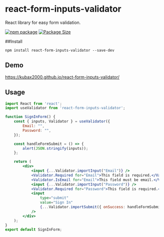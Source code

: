 # react-form-inputs-validator

React library for easy form validation.

[![npm package][npm-image]][npm-url]
[![Package Size][bundlephobia-image]][bundlephobia-url]

##Install

```
npm install react-form-inputs-validator --save-dev
```

## Demo 

<a href="https://kubax2000.github.io/react-form-inputs-validator/" target="_blank" title="bootstrap-toasts-js">https://kubax2000.github.io/react-form-inputs-validator/</a>

## Usage

```jsx
import React from 'react';
import useValidator from 'react-form-inputs-validator';

function SignInForm() {
    const { inputs, Validator } = useValidator({
        Email: "",
        Password: "",
    });

    const handleFormSubmit = () => {
        alert(JSON.stringify(inputs));
    };

    return (
        <div>
            <input {...Validator.importInput("Email")} />
            <Validator.Required for="Email">This field is required.</Validator.Required>
            <Validator.IsEmail for="Email">This field must be email.</Validator.IsEmail>
            <input {...Validator.importInput("Password")} />
            <Validator.Required for="Password">This field is required.</Validator.Required>
            <input
                type="submit"
                value="Sign In"
                {...Validator.importSubmit({ onSuccess: handleFormSubmit })}
            />
        </div>
    );
}
export default SignInForm;
```

[npm-image]:https://img.shields.io/npm/v/react-form-inputs-validator.svg
[npm-url]:https://www.npmjs.com/package/react-form-inputs-validator
[bundlephobia-image]:https://badgen.net/bundlephobia/minzip/react-form-inputs-validator
[bundlephobia-url]:https://bundlephobia.com/result?p=react-form-inputs-validator
